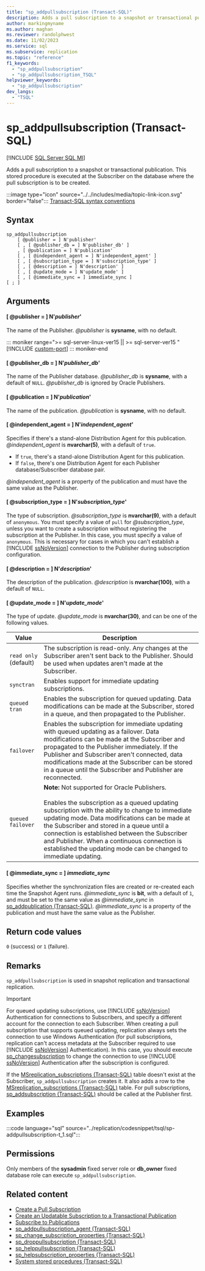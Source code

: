 ```yaml
---
title: "sp_addpullsubscription (Transact-SQL)"
description: Adds a pull subscription to a snapshot or transactional publication.
author: markingmyname
ms.author: maghan
ms.reviewer: randolphwest
ms.date: 11/02/2023
ms.service: sql
ms.subservice: replication
ms.topic: "reference"
f1_keywords:
  - "sp_addpullsubscription"
  - "sp_addpullsubscription_TSQL"
helpviewer_keywords:
  - "sp_addpullsubscription"
dev_langs:
  - "TSQL"
---
```

# sp_addpullsubscription (Transact-SQL)

[!INCLUDE [SQL Server SQL MI](../../includes/applies-to-version/sql-asdbmi.md)]

Adds a pull subscription to a snapshot or transactional publication. This stored procedure is executed at the Subscriber on the database where the pull subscription is to be created.

:::image type="icon" source="../../includes/media/topic-link-icon.svg" border="false"::: [Transact-SQL syntax conventions](../../t-sql/language-elements/transact-sql-syntax-conventions-transact-sql.md)

## Syntax

```syntaxsql
sp_addpullsubscription
    [ @publisher = ] N'publisher'
    [ , [ @publisher_db = ] N'publisher_db' ]
    , [ @publication = ] N'publication'
    [ , [ @independent_agent = ] N'independent_agent' ]
    [ , [ @subscription_type = ] N'subscription_type' ]
    [ , [ @description = ] N'description' ]
    [ , [ @update_mode = ] N'update_mode' ]
    [ , [ @immediate_sync = ] immediate_sync ]
[ ; ]
```

## Arguments

#### [ @publisher = ] N'*publisher*'

The name of the Publisher. *@publisher* is **sysname**, with no default.

<!--SQL Server 2019 on Linux-->
::: moniker range=">= sql-server-linux-ver15 || >= sql-server-ver15 "
[!INCLUDE [custom-port](includes/custom-port.md)]
::: moniker-end

#### [ @publisher_db = ] N'*publisher_db*'

The name of the Publisher database. *@publisher_db* is **sysname**, with a default of `NULL`. *@publisher_db* is ignored by Oracle Publishers.

#### [ @publication = ] N'*publication*'

The name of the publication. *@publication* is **sysname**, with no default.

#### [ @independent_agent = ] N'*independent_agent*'

Specifies if there's a stand-alone Distribution Agent for this publication. *@independent_agent* is **nvarchar(5)**, with a default of `true`.

- If `true`, there's a stand-alone Distribution Agent for this publication.
- If `false`, there's one Distribution Agent for each Publisher database/Subscriber database pair.

*@independent_agent* is a property of the publication and must have the same value as the Publisher.

#### [ @subscription_type = ] N'*subscription_type*'

The type of subscription. *@subscription_type* is **nvarchar(9)**, with a default of `anonymous`. You must specify a value of `pull` for *@subscription_type*, unless you want to create a subscription without registering the subscription at the Publisher. In this case, you must specify a value of `anonymous`. This is necessary for cases in which you can't establish a [!INCLUDE [ssNoVersion](../../includes/ssnoversion-md.md)] connection to the Publisher during subscription configuration.

#### [ @description = ] N'*description*'

The description of the publication. *@description* is **nvarchar(100)**, with a default of `NULL`.

#### [ @update_mode = ] N'*update_mode*'

The type of update. *@update_mode* is **nvarchar(30)**, and can be one of the following values.

| Value | Description |
| --- | --- |
| `read only` (default) | The subscription is read-only. Any changes at the Subscriber aren't sent back to the Publisher. Should be used when updates aren't made at the Subscriber. |
| `synctran` | Enables support for immediate updating subscriptions. |
| `queued tran` | Enables the subscription for queued updating. Data modifications can be made at the Subscriber, stored in a queue, and then propagated to the Publisher. |
| `failover` | Enables the subscription for immediate updating with queued updating as a failover. Data modifications can be made at the Subscriber and propagated to the Publisher immediately. If the Publisher and Subscriber aren't connected, data modifications made at the Subscriber can be stored in a queue until the Subscriber and Publisher are reconnected. |
| `queued failover` | **Note:** Not supported for Oracle Publishers.<br /><br />Enables the subscription as a queued updating subscription with the ability to change to immediate updating mode. Data modifications can be made at the Subscriber and stored in a queue until a connection is established between the Subscriber and Publisher. When a continuous connection is established the updating mode can be changed to immediate updating. |

#### [ @immediate_sync = ] *immediate_sync*

Specifies whether the synchronization files are created or re-created each time the Snapshot Agent runs. *@immediate_sync* is **bit**, with a default of `1`, and must be set to the same value as *@immediate_sync* in [sp_addpublication (Transact-SQL)](sp-addpublication-transact-sql.md). *@immediate_sync* is a property of the publication and must have the same value as the Publisher.

## Return code values

`0` (success) or `1` (failure).

## Remarks

`sp_addpullsubscription` is used in snapshot replication and transactional replication.

> [!IMPORTANT]  
> For queued updating subscriptions, use [!INCLUDE [ssNoVersion](../../includes/ssnoversion-md.md)] Authentication for connections to Subscribers, and specify a different account for the connection to each Subscriber. When creating a pull subscription that supports queued updating, replication always sets the connection to use Windows Authentication (for pull subscriptions, replication can't access metadata at the Subscriber required to use [!INCLUDE [ssNoVersion](../../includes/ssnoversion-md.md)] Authentication). In this case, you should execute [sp_changesubscription](sp-changesubscription-transact-sql.md) to change the connection to use [!INCLUDE [ssNoVersion](../../includes/ssnoversion-md.md)] Authentication after the subscription is configured.

If the [MSreplication_subscriptions (Transact-SQL)](../../relational-databases/system-tables/msreplication-subscriptions-transact-sql.md) table doesn't exist at the Subscriber, `sp_addpullsubscription` creates it. It also adds a row to the [MSreplication_subscriptions (Transact-SQL)](../../relational-databases/system-tables/msreplication-subscriptions-transact-sql.md) table. For pull subscriptions, [sp_addsubscription (Transact-SQL)](sp-addsubscription-transact-sql.md) should be called at the Publisher first.

## Examples

:::code language="sql" source="../replication/codesnippet/tsql/sp-addpullsubscription-t_1.sql":::

## Permissions

Only members of the **sysadmin** fixed server role or **db_owner** fixed database role can execute `sp_addpullsubscription`.

## Related content

- [Create a Pull Subscription](../replication/create-a-pull-subscription.md)
- [Create an Updatable Subscription to a Transactional Publication](../replication/publish/create-an-updatable-subscription-to-a-transactional-publication.md)
- [Subscribe to Publications](../replication/subscribe-to-publications.md)
- [sp_addpullsubscription_agent (Transact-SQL)](sp-addpullsubscription-agent-transact-sql.md)
- [sp_change_subscription_properties (Transact-SQL)](sp-change-subscription-properties-transact-sql.md)
- [sp_droppullsubscription (Transact-SQL)](sp-droppullsubscription-transact-sql.md)
- [sp_helppullsubscription (Transact-SQL)](sp-helppullsubscription-transact-sql.md)
- [sp_helpsubscription_properties (Transact-SQL)](sp-helpsubscription-properties-transact-sql.md)
- [System stored procedures (Transact-SQL)](system-stored-procedures-transact-sql.md)

